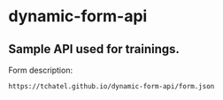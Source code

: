 # dynamic-form-api

## Sample API used for trainings.

Form description:
```
https://tchatel.github.io/dynamic-form-api/form.json
```
